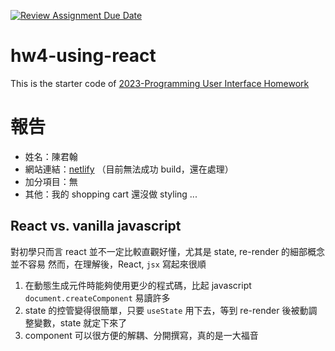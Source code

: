 [![Review Assignment Due Date](https://classroom.github.com/assets/deadline-readme-button-24ddc0f5d75046c5622901739e7c5dd533143b0c8e959d652212380cedb1ea36.svg)](https://classroom.github.com/a/wH3jFylN)
# hw4-using-react
This is the starter code of [2023-Programming User Interface Homework](https://hackmd.io/@akairisu/ByGFeGdZh)

# 報告
- 姓名：陳君翰
- 網站連結：[netlify](https://clinquant-lamington-7e1338.netlify.app) （目前無法成功 build，還在處理）
- 加分項目：無
- 其他：我的 shopping cart 還沒做 styling ...
## React vs. vanilla javascript
對初學只而言 react 並不一定比較直觀好懂，尤其是 state, re-render 的細部概念並不容易
然而，在理解後，React, `jsx` 寫起來很順
1. 在動態生成元件時能夠使用更少的程式碼，比起 javascript `document.createComponent` 易讀許多
2. state 的控管變得很簡單，只要 `useState` 用下去，等到 re-render 後被動調整變數，state 就定下來了
3. component 可以很方便的解耦、分開撰寫，真的是一大福音